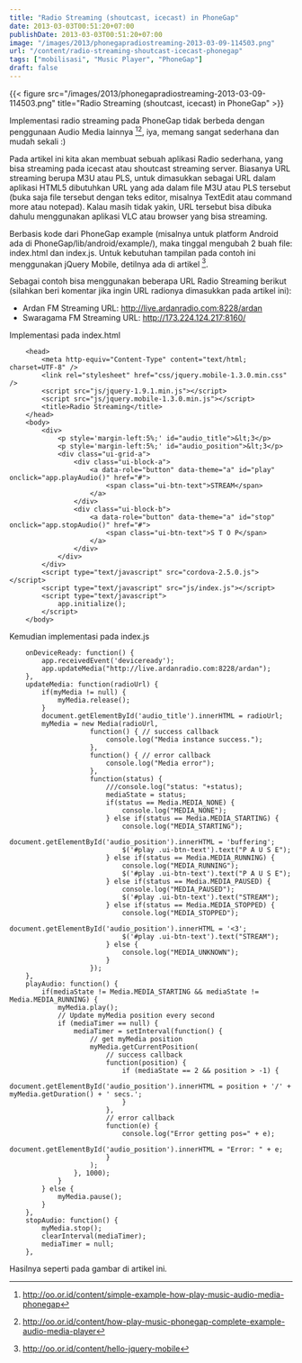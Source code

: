 ```yaml
---
title: "Radio Streaming (shoutcast, icecast) in PhoneGap"
date: 2013-03-03T00:51:20+07:00
publishDate: 2013-03-03T00:51:20+07:00
image: "/images/2013/phonegapradiostreaming-2013-03-09-114503.png"
url: "/content/radio-streaming-shoutcast-icecast-phonegap"
tags: ["mobilisasi", "Music Player", "PhoneGap"]
draft: false
---
```


{{< figure src="/images/2013/phonegapradiostreaming-2013-03-09-114503.png" title="Radio Streaming (shoutcast, icecast) in PhoneGap" >}}


Implementasi radio streaming pada PhoneGap tidak berbeda dengan penggunaan Audio Media lainnya [^1][^2], iya, memang sangat sederhana dan mudah sekali :)

Pada artikel ini kita akan membuat sebuah aplikasi Radio sederhana, yang bisa streaming pada icecast atau shoutcast streaming server. Biasanya URL streaming berupa M3U atau PLS, untuk dimasukkan sebagai URL dalam aplikasi HTML5 dibutuhkan URL yang ada dalam file M3U atau PLS tersebut (buka saja file tersebut dengan teks editor, misalnya TextEdit atau command more atau notepad). Kalau masih tidak yakin, URL tersebut bisa dibuka dahulu menggunakan aplikasi VLC atau browser yang bisa streaming.


Berbasis kode dari PhoneGap example (misalnya untuk platform Android ada di PhoneGap/lib/android/example/), maka tinggal mengubah 2 buah file: index.html dan index.js. Untuk kebutuhan tampilan pada contoh ini menggunakan jQuery Mobile, detilnya ada di artikel [^3].


Sebagai contoh bisa menggunakan beberapa URL Radio Streaming berikut (silahkan beri komentar jika ingin URL radionya dimasukkan pada artikel ini):


* Ardan FM Streaming URL:&nbsp;http://live.ardanradio.com:8228/ardan
* Swaragama FM Streaming URL:&nbsp;http://173.224.124.217:8160/

Implementasi pada index.html
```
    <head>
        <meta http-equiv="Content-Type" content="text/html; charset=UTF-8" />
    	<link rel="stylesheet" href="css/jquery.mobile-1.3.0.min.css" />
    	<script src="js/jquery-1.9.1.min.js"></script>
    	<script src="js/jquery.mobile-1.3.0.min.js"></script>
    	<title>Radio Streaming</title>
    </head>
    <body>
        <div>
            <p style='margin-left:5%;' id="audio_title">&lt;3</p>
            <p style='margin-left:5%;' id="audio_position">&lt;3</p>
        	<div class="ui-grid-a">
            	<div class="ui-block-a">
            		<a data-role="button" data-theme="a" id="play" onclick="app.playAudio()" href="#">
            			<span class="ui-btn-text">STREAM</span>
            		</a>
            	</div>
            	<div class="ui-block-b">
            		<a data-role="button" data-theme="a" id="stop" onclick="app.stopAudio()" href="#">
            			<span class="ui-btn-text">S T O P</span>
            		</a>
            	</div>
            </div>
        </div>
        <script type="text/javascript" src="cordova-2.5.0.js"></script>
        <script type="text/javascript" src="js/index.js"></script>
        <script type="text/javascript">
            app.initialize();
        </script>
    </body>
```


Kemudian implementasi pada index.js
```
    onDeviceReady: function() {
        app.receivedEvent('deviceready');
        app.updateMedia("http://live.ardanradio.com:8228/ardan");
    },
    updateMedia: function(radioUrl) {
    	if(myMedia != null) {
    		myMedia.release();
    	}
       	document.getElementById('audio_title').innerHTML = radioUrl;
    	myMedia = new Media(radioUrl,
    				function() { // success callback
    					console.log("Media instance success.");
    				},
    				function() { // error callback
    					console.log("Media error");
    				},
    				function(status) {
    					///console.log("status: "+status);
    					mediaState = status;
    					if(status == Media.MEDIA_NONE) {
    						console.log("MEDIA_NONE");
    					} else if(status == Media.MEDIA_STARTING) {
    						console.log("MEDIA_STARTING");
    				       	document.getElementById('audio_position').innerHTML = 'buffering';
    						$('#play .ui-btn-text').text("P A U S E");
    					} else if(status == Media.MEDIA_RUNNING) {
    						console.log("MEDIA_RUNNING");
    						$('#play .ui-btn-text').text("P A U S E");
    					} else if(status == Media.MEDIA_PAUSED) {
    						console.log("MEDIA_PAUSED");
    						$('#play .ui-btn-text').text("STREAM");
    					} else if(status == Media.MEDIA_STOPPED) {
    						console.log("MEDIA_STOPPED");
    				       	document.getElementById('audio_position').innerHTML = '<3';
    						$('#play .ui-btn-text').text("STREAM");
    					} else {
    						console.log("MEDIA_UNKNOWN");
    					}
    				});
    },
    playAudio: function() {
    	if(mediaState != Media.MEDIA_STARTING && mediaState != Media.MEDIA_RUNNING) {
    		myMedia.play();
    		// Update myMedia position every second
            if (mediaTimer == null) {
                mediaTimer = setInterval(function() {
                    // get myMedia position
                    myMedia.getCurrentPosition(
                        // success callback
                        function(position) {
                            if (mediaState == 2 && position > -1) {
                            	document.getElementById('audio_position').innerHTML = position + '/' + myMedia.getDuration() + ' secs.';
                            }
                        },
                        // error callback
                        function(e) {
                            console.log("Error getting pos=" + e);
                        	document.getElementById('audio_position').innerHTML = "Error: " + e;
                        }
                    );
                }, 1000);
            }
    	} else {
    		myMedia.pause();
    	}
    },
    stopAudio: function() {
    	myMedia.stop();
    	clearInterval(mediaTimer);
    	mediaTimer = null;
    },
```

Hasilnya seperti pada gambar di artikel ini.


[^1]: http://oo.or.id/content/simple-example-how-play-music-audio-media-phonegap
[^2]: http://oo.or.id/content/how-play-music-phonegap-complete-example-audio-media-player
[^3]: http://oo.or.id/content/hello-jquery-mobile